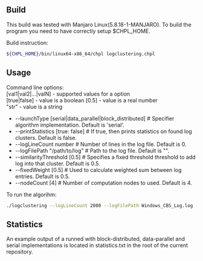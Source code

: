## Build

This build was tested with Manjaro Linux(5.8.18-1-MANJARO).
To build the program you need to have correctly setup $CHPL_HOME.

Build instruction:

```sh
${CHPL_HOME}/bin/linux64-x86_64/chpl logclustering.chpl
```

## Usage

Command line options:\
[val1|val2|...|valN] - supported values for a option\
[true|false] - value is a boolean
[0.5] - value is a real number\
"str" - value is a string

* --launchType [serial|data_parallel|block_distributed] # Specifier algorithm implementation. Default is 'serial'.
* --printStatistics [true: false] # If true, then prints statistics on found log clusters. Default is false.
* --logLineCount number # Number of lines in the log file. Default is 0.
* --logFilePath "/path/to/log" # Path to the log file. Default is "".
* --similarityThreshold [0.5] # Specifies a fixed threshold threshold to add log into that cluster. Default is 0.5. 
* --fixedWeight [0.5] # Used to calculate weighted sum between log entries. Default is 0.5.
* --nodeCount [4] # Number of computation nodes to used. Default is 4.

To run the algorihm:

```sh
./logclustering --logLineCount 2000 --logFilePath Windows_CBS_Log.log --similarityThreshold 0.4 --launchType=[serial|data_parallel|block_distributed] --printStatistics=[true|false]
```

## Statistics

An example output of a  runned with block-distributed, data-parallel and serial implementations is located in statistics.txt in the root of the current repository.
